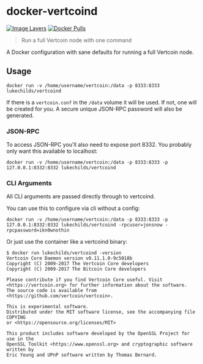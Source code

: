 
# docker-vertcoind

[![Image Layers](https://images.microbadger.com/badges/image/lukechilds/vertcoind.svg)](https://microbadger.com/images/lukechilds/vertcoind)
[![Docker Pulls](https://img.shields.io/docker/pulls/lukechilds/vertcoind.svg)](https://hub.docker.com/r/lukechilds/vertcoind/)

> Run a full Vertcoin node with one command

A Docker configuration with sane defaults for running a full
Vertcoin node.

## Usage

```
docker run -v /home/username/vertcoin:/data -p 8333:8333 lukechilds/vertcoind
```

If there is a `vertcoin.conf` in the `/data` volume it will be used. If not, one will be created for you. A secure unique JSON-RPC password will also be generated.

### JSON-RPC

To access JSON-RPC you'll also need to expose port 8332. You probably only want this available to localhost:

```
docker run -v /home/username/vertcoin:/data -p 8333:8333 -p 127.0.0.1:8332:8332 lukechilds/vertcoind
```

### CLI Arguments

All CLI arguments are passed directly through to vertcoind.

You can use this to configure via cli without a config:

```
docker run -v /home/username/vertcoin:/data -p 8333:8333 -p 127.0.0.1:8332:8332 lukechilds/vertcoind -rpcuser=jonsnow -rpcpassword=ikn0wnothin
```

Or just use the container like a vertcoind binary:

```
$ docker run lukechilds/vertcoind -version
Vertcoin Core Daemon version v0.11.1.0-9c5018b
Copyright (C) 2009-2017 The Vertcoin Core developers
Copyright (C) 2009-2017 The Bitcoin Core developers

Please contribute if you find Vertcoin Core useful. Visit
<https://vertcoin.org> for further information about the software.
The source code is available from <https://github.com/vertcoin/vertcoin>.

This is experimental software.
Distributed under the MIT software license, see the accompanying file COPYING
or <https://opensource.org/licenses/MIT>

This product includes software developed by the OpenSSL Project for use in the
OpenSSL Toolkit <https://www.openssl.org> and cryptographic software written by
Eric Young and UPnP software written by Thomas Bernard.
```
